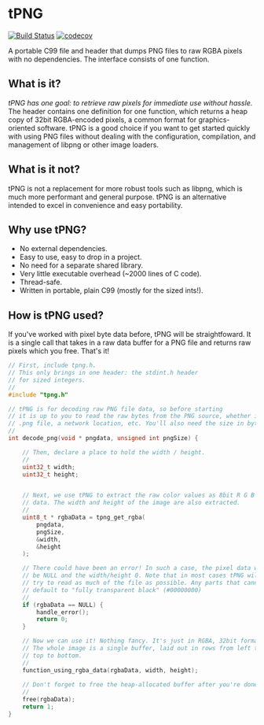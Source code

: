 # tPNG      

[![Build Status](https://travis-ci.com/jcorks/tPNG.svg?branch=main)](https://travis-ci.com/jcorks/tPNG) [![codecov](https://codecov.io/gh/jcorks/tPNG/branch/main/graph/badge.svg?token=KUSJPZYJZT)](https://codecov.io/gh/jcorks/tPNG)


A portable C99 file and header that dumps PNG files to raw RGBA pixels with no dependencies.
The interface consists of one function.


What is it?
-----------
_tPNG has one goal: to retrieve raw pixels for immediate use without hassle._
The header contains one definition for one function, which returns a heap copy of 
32bit RGBA-encoded pixels, a common format for graphics-oriented software.
tPNG is a good choice if you want to get started quickly with using 
PNG files without dealing with the configuration, compilation, and 
management of libpng or other image loaders.

What is it not?
---------------
tPNG is not a replacement for more robust tools such as libpng,
which is much more performant and general purpose. tPNG is an alternative
intended to excel in convenience and easy portability.


Why use tPNG?
------------
* No external dependencies.
* Easy to use, easy to drop in a project.
* No need for a separate shared library.
* Very little executable overhead (~2000 lines of C code).
* Thread-safe.
* Written in portable, plain C99 (mostly for the sized ints!).


How is tPNG used?
----------------
If you've worked with pixel byte data before, tPNG will be straightfoward.
It is a single call that takes in a raw data buffer for a PNG file and 
returns raw pixels which you free. That's it! 

```C
// First, include tpng.h.
// This only brings in one header: the stdint.h header 
// for sized integers.
//
#include "tpng.h"

// tPNG is for decoding raw PNG file data, so before starting
// it is up to you to read the raw bytes from the PNG source, whether its a simple
// .png file, a network location, etc. You'll also need the size in bytes!
//
int decode_png(void * pngdata, unsigned int pngSize) {

    // Then, declare a place to hold the width / height.
    //
    uint32_t width;
    uint32_t height;


    // Next, we use tPNG to extract the raw color values as 8bit R G B A
    // data. The width and height of the image are also extracted.
    //
    uint8_t * rgbaData = tpng_get_rgba(
        pngdata,
        pngSize,
        &width,
        &height
    );

    // There could have been an error! In such a case, the pixel data will 
    // be NULL and the width/height 0. Note that in most cases tPNG will 
    // try to read as much of the file as possible. Any parts that cannot be read 
    // default to "fully transparent black" (#00000000)
    //
    if (rgbaData == NULL) {
        handle_error();
        return 0;
    }

    // Now we can use it! Nothing fancy. It's just in RGBA, 32bit format.
    // The whole image is a single buffer, laid out in rows from left to right,
    // top to bottom.
    //
    function_using_rgba_data(rgbaData, width, height);
    
    // Don't forget to free the heap-allocated buffer after you're done!
    //
    free(rgbaData);
    return 1;
}

```



